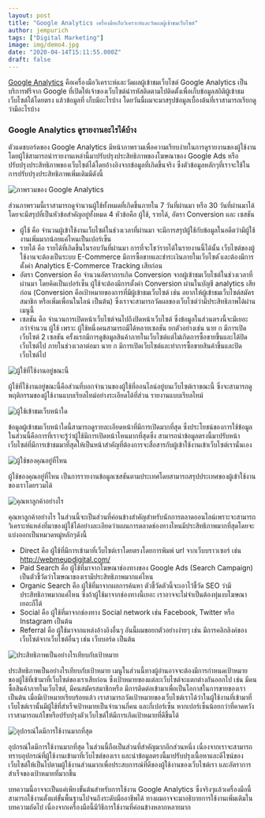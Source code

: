 ```yaml
---
layout: post
title: "Google Analytics เครื่องมือเก็บวิเคราะห์และวัดผลผู้เข้าชมเว็บไซต์"
author: jempurich
tags: ["Digital Marketing"]
image: img/demo4.jpg
date: "2020-04-14T15:11:55.000Z"
draft: false
---
```

[Google Analytics](http://analytics.google.com/) คือเครื่องมือวิเคราะห์และวัดผลผู้เข้าชมเว็บไซต์ Google Analytics เป็นบริการฟรีจาก Google ที่เปิดให้เจ้าของเว็บไซต์นำรหัสติดตามไปติดตั้งเพื่อเก็บข้อมูลสถิติผู้เข้าชมเว็บไซต์ได้โดยตรง แล้วข้อมูลที่ เก็บมีอะไรบ้าง โดยวันนี้ผมจะมาสรุปข้อมูลเบื้องต้นที่เราสามารถเรียกดูว่ามีอะไรบ้าง

### Google Analytics ดูรายงานอะไรได้บ้าง

ตัวแดชบอร์ดของ Google Analytics มีหน้าภาพรวมเพื่อความเรียบง่ายในการดูรายงานของผู้ใช้งาน โดยผู้ใช้สามารถนำรายงานเหล่านี้มาปรับปรุงประสิทธิภาพของโฆษณาของ Google Ads หรือ ปรับปรุงประสิทธิภาพของเว็บไซต์ได้โดยอ้างอิงจากข้อมูลที่เกิดขึ้นจริง ซึ่งตัวข้อมูลหลักๆที่เราจะใช้ในการปรับปรุงประสิทธิภาพเพิ่มเติมมีดังนี้

![ภาพรวมของ Google Analytics](https://lh3.googleusercontent.com/Lyz4Xsi3H3yD2F1erbDl4zLCyZFl_xCDl2ZnC6cHaXpSM6lQJm69RzxHf4M25i9pWbL_HCYm8U3x63KOkK8a5P_TmSUc1pQLG0ztyqqW1B4l3HmSKhX9vf_RUQ98yo26CZ0-PyQ7)

ส่วนภาพรวมนี้เราสามารถดูจำนวนผู้ใช้ทั้งหมดที่เกิดขึ้นภายใน 7 วันที่ผ่านมา หรือ 30 วันที่ผ่านมาได้ โดยจะมีสรุปที่เป็นหัวข้อสำคัญอยู่ทั้งหมด 4 หัวข้อคือ ผู้ใช้, รายได้, อัตรา Conversion และ เซสชัน

*   ผู้ใช้ คือ จำนวนผู้เข้าใช้งานเว็บไซต์ในช่วงเวลาที่ผ่านมา จะมีการสรุปผู้ใช้กับข้อมูลในอดีตว่ามีผู้ใช้งานเพิ่มมากน้อยแค่ไหนเป็นเปอร์เซ็น
*   รายได้ คือ รายได้ที่เกิดขึ้นในรอบวันที่ผ่านมา การที่จะโชว์รายได้ในรายงานนี้ได้นั้น เว็บไซต์ของผู้ใช้งานจะต้องเป็นระบบ E-Commerce มีการซื้อขายและชำระเงินภายในเว็บไซต์ ้และต้องมีการตั้งค่า Analytics E-Commerce Tracking เสียก่อน
*   อัตรา Conversion คือ จำนวนอัตราการเกิด Conversion จากผู้เข้าชมเว็บไซต์ในช่วงเวลาที่ผ่านมา โดยคิดเป็นเปอร์เซ็น ผู้ใช้จะต้องมีการตั้งค่า Conversion ผ่านในบัญชี analytics เสียก่อน (Conversion คือเป้าหมายของการที่มีผู้เข้าชมเว็บไซต์ เช่น อยากให้ผู้เข้าชมเว็บไซต์สมัครสมาชิก หรือเพิ่มเพื่อนในไลน์ เป็นต้น) ซึ่งเราจะสามารถวัดผลของเว็บไซต์ว่ามีประสิทธิภาพได้ผ่านเมนูนี้
*   เซลชัน คือ จำนวนการเปิดหน้าเว็บไซต์จนไปถึงปิดหน้าเว็บไซต์ ซึ่งข้อมูลในส่วนตรงนี้จะมีเยอะกว่าจำนวน ผู้ใช้ เพราะ ผู้ใช้หนึ่งคนสามารถมีได้หลายเซลชัน ยกตัวอย่างเช่น นาย ก มีการเปิดเว็บไซต์ 2 เซลชัน ครั้งแรกมีการดูข้อมูลสินค้าภายในเว็บไซต์แต่ไม่เกิดการซื้อขายขึ้นและได้ปิดเว็บไซต์ไป ภายในช่วงเวลาต่อมา นาย ก มีการเปิดเว็บไซต์และทำการซื้อขายสินค้าขึ้นและปิดเว็บไซต์ไป

![ผู้ใช้ที่ใช้งานอยู่ขณะนี้](https://lh4.googleusercontent.com/DhrJGW3mKDQsYPxnqv5f5-1hvw_tOEu8LrXs_JsmxEOOBqLGXrq7bKK79Mxn45G6JDGdg6SSCRoh0qTNhtqkqyy4xpZ3PVmanIqI_jHMpzQllFxGE2Ol9lrwSCymAfk1snUk9REs)

ผู้ใช้ที่ใช้งานอยู่ขณะนี้คือส่วนที่บอกจำนวนของผู้ใช้ที่ออนไลน์อยู่บนเว็บไซต์เราขณะนี้ ซึ่งจะสามารถดูพฤติกรรมของผู้ใช้งานแบบเรียลไทม์อย่างระเอียดได้ที่ส่วน รายงานแบบเรียลไทม์

![ผู้ใช้เข้าชมเว็บหน้าใด](https://lh3.googleusercontent.com/0ABN_3Frd5eVyGoaSdm5lzYXtho3QpUekBdbjMj_KyJGnnhO6wJQM5qGV9yTziJFl6bx0cXraqQ-NiSPsgpNfupSE7H0dr4ZKRPFPTh2PnTxItfaCcsTIzH0SO9qVMKu8nyaXSwW)

ข้อมูลผู้เข้าชมเว็บหน้าใดนี้สามารถดูรายละเอียดหน้าที่มีการเปิดมากที่สุด ซึ่งประโยชน์ของการใช้ข้อมูลในส่วนนี้คือการที่เราจะรู้ว่าผู้ใช้มีการเปิดหน้าไหนมากที่สุดซึ่ง สามารถนำข้อมูลตรงนี้มาปรับหน้าเว็บไซต์ที่มีการเข้าชมมาที่สุดให้เป็นหน้าสำคัญที่ต้องการจะสื่อสารกับผู้เข้าใช้งานเข้าเว็บไซต์เรานั่นเอง

![ผู้ใช้ของคุณอยู่ที่ไหน](https://lh4.googleusercontent.com/SfifnFXAtuDZ1SOJ6jePcSFcbvCBfRwLQrbqfpMCN-oI5UJhjEleq-X7IGvfGPrwHJtfNsfxEWQgjmgSAoYmIJSmxEUWnlYJEFjTfgx1GiHpmuFgJbqwDn4AzlYplDmv-_smRsjG)

ผู้ใช้ของคุณอยู่ที่ไหน เป็นการรายงานข้อมูลเซสชันตามประเทศโดยสามารถสรุปประเทศของผู้เข้าใช้งานของเราโดยรวมได้

![คุณหาลูกค้าอย่างไร](https://lh5.googleusercontent.com/CFv3XossUTxzPsSIfRnPhrQf5ZrwnRapD1_4rj7MxznlOJpcdcZsp_mIfXpz_QS1v5hzwYED3P3bmG8zU-aVMOtHviD2XuAYvDaexkeap0LSPLcWFF18HROHXEI4a6igT3H6hv09)

คุณหาลูกค้าอย่างไร ในส่วนนี้จะเป็นส่วนที่ค่อนข้างสำคัญสำหรับนักการตลาดออนไลน์เพราะจะสามารถวิเคราะห์แหล่งที่มาของผู้ใช้ได้อย่างละเอียดว่าแผนการตลาดช่องทางไหนมีประสิทธิภาพมากที่สุดโดยจะแบ่งออกเป็นหมวดหมู่หลักๆดังนี้

*   Direct คือ ผู้ใช้ที่มีการเข้ามาที่เว็บไซต์เราโดยตรงโดยการพิมพ์ url จากเว็บบราวเซอร์ เช่น http://webmeupdigital.com/
*   Paid Search คือ ผู้ใช้ที่มาจากโฆษณาช่องทางของ Google Ads (Search Campaign) เป็นตัวชี้วัดว่าโฆษณาของเรามีประสิทธิภาพมากแค่ไหน
*   Organic Search คือ ผู้ใช้ที่มาจากผลการค้นหา ตัวชี้วัดตัวนี้จะเอาไว้ชี้วัด SEO ว่ามีประสิทธิภาพมากแค่ไหน ซึ่งถ้าผู้ใช้มาจากช่องทางนี้เยอะ เราอาจจะไม่จำเป็นต้องทุ่มงบโฆษณาเยอะก็ได้
*   Social คือ ผู้ใช้ที่มาจากช่องทาง Social network เช่น Facebook, Twitter หรือ Instagram เป็นต้น
*   Referral คือ ผู้ใช้มาจากแหล่งอ้างอิงอื่นๆ อันนี้ผมขอยกตัวอย่างง่ายๆ เช่น มีการคลิกลิงค์ของเว็บไซต์จากเว็บไซต์อื่นๆ เช่น เว็บบอร์ด เป็นต้น

![ประสิทธิภาพเป็นอย่างไรเทียบกับเป้าหมาย](https://lh6.googleusercontent.com/YCf5v7VDsbaDMUXLjnYxENzlGnLEQywi7hYAQVaNGZ0xkiYnTNE9-L0ed2-b0-SOy09o5F37-1KqxZgHwD2yNeY7ARb6G1GjfQBpaxYvI-Cp1Wl-EpWjSZRSIVS8SUWGxO4MWhKo)

ประสิทธิภาพเป็นอย่างไรเทียบกับเป้าหมาย เมนูในส่วนนี้ทางผู้อ่านอาจจะต้องมีการกำหนดเป้าหมายของผู้ใช้ที่เข้ามาที่เว็บไซต์ของเราเสียก่อน ซึ่งเป้าหมายของแต่ละเว็บไซต์จะแตกต่างกันออกไป เช่น มีคนซื้อสินค้าภายในเว็บไซต์, มีคนสมัครสมาชิกหรือ มีการติดต่อเข้ามาเพื่อเป็นโอกาสในการขายของเรา เป็นต้น เมื่อมีเป้าหมายเรียบร้อยแล้ว เราสามารถวัดเป้าหมายของเว็บไซต์เราได้ว่าในผู้ใช้งานที่เข้ามาที่เว็บไซต์เรานั้นมีผู้ใช้ที่สำเร็จเป้าหมายเป็นจำนวนกี่คน และกี่เปอร์เซ็น หากเปอร์เซ็นน้อยกว่าที่คาดหวังเราสามารถแก้ไขหรือปรับปรุงตัวเว็บไซต์ให้มีการเกิดเป้าหมายที่ดีขึ้นได้

![อุปกรณ์ใดมีการใช้งานมากที่สุด](https://lh5.googleusercontent.com/jiq2FsxczvzNLUHk9ajbrHeNfpAThpKrMe34-5F2P79pew4qdxwYemlLAWWu_-xkswqH8ouuWtc8A1UozLn5JuCrc-IVWXfyDsNRkCalLlBCUQVzNdBOhRUmtu0yfMpb0L8AlVK6)

อุปกรณ์ใดมีการใช้งานมากที่สุด ในส่วนนี้ถือเป็นส่วนที่สำคัญมากอีกส่วนหนึ่ง เนื่องจากเราจะสามารถทราบอุปกรณ์ที่ผู้ใช้งานเข้ามาที่เว็บไซต์ของเรา และนำข้อมูลตรงนี้มาปรับปรุงเนื้อหาและดีไซน์ของเว็บไซต์ให้เป็นไปตามผู้ใช้งานส่วนมากเพื่อประสบการณ์ที่ดีของผู้ใช้งานของเว็บไซต์เรา และอัตราการสำเร็จของเป้าหมายที่มากขึ้น

บทความนี้อาจจะเป็นแค่เพียงขั้นต้นสำหรับการใช้งาน Google Analytics ซึ่งจริงๆแล้วเครื่องมือนี้สามารถใช้งานตั้งแต่ขั้นพื้นฐานไปจนถึงระดับมืออาชีพได้ ทางผมอาจจะมาอธิบายการใช้งานเพิ่มเติมในบทความถัดไป เนื่องจากเครื่องมือนี้มีวิธีการใช้งานที่ค่อนข้างหลากหลายมาก